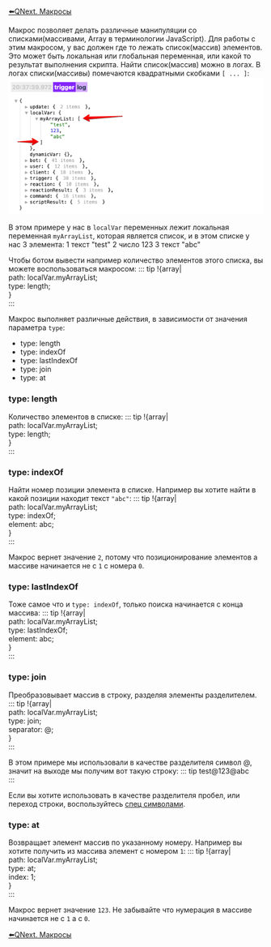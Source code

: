 
[⬅️QNext. Макросы](/docs-test/ph/QNext-Macroses-12-22)



Макрос позволяет делать различные манипуляции со списками(массивами, Array в терминологии JavaScript). Для работы с этим макросом, у вас должен где то лежать список(массив) элементов. Это может быть локальная или глобальная переменная, или какой то результат выполнения скрипта. Найти список(массив) можно в логах. В логах списки(массивы) помечаются квадратными скобками `[ ... ]`:
![](./1.png)

В этом примере у нас в `localVar` переменных лежит локальная переменная `myArrayList`, которая является список, и в этом списке у нас 3 элемента:
1 текст "test"
2 число 123
3 текст "abc"

Чтобы ботом вывести например количество элементов этого списка, вы можете воспользоваться макросом:
::: tip
!{array|<br>  path: localVar.myArrayList;<br>  type: length;<br>}<br>
:::

Макрос выполняет различные действия, в зависимости от значения параметра `type`:
* type: length
* type: indexOf
* type: lastIndexOf
* type: join
* type: at


### type: length

Количество элементов в списке:
::: tip
!{array|<br>  path: localVar.myArrayList;<br>  type: length;<br>}<br>
:::
### type: indexOf

Найти номер позиции элемента в списке. Например вы хотите найти в какой позиции находит текст `"abc"`:
::: tip
!{array|<br>  path: localVar.myArrayList;<br>  type: indexOf;<br>  element: abc;<br>}<br>
:::

Макрос вернет значение `2`, потому что позиционирование элементов а массиве начинается не с `1` с номера `0`.
### type: lastIndexOf

Тоже самое что и `type: indexOf`, только поиска начинается с конца массива:
::: tip
!{array|<br>  path: localVar.myArrayList;<br>  type: lastIndexOf;<br>  element: abc;<br>}<br>
:::


### type: join

Преобразовывает массив в строку, разделяя элементы разделителем. 
::: tip
!{array|<br>  path: localVar.myArrayList;<br>  type: join;<br>  separator: @;<br>}<br>
:::

В этом примере мы использовали в качестве разделителя символ @, значит на выходе мы получим вот такую строку:
::: tip
test@123@abc<br>
:::

Если вы хотите использовать в качестве разделителя пробел, или переход строки, воспользуйтесь [спец символами](/docs-test/ph/QNext-Macroses-12-22#%D0%A1%D0%BF%D0%B5%D1%86-%D1%81%D0%B8%D0%BC%D0%B2%D0%BE%D0%BB%D1%8B).


### type: at

Возвращает элемент массив по указанному номеру. Например вы хотите получить из массива элемент с номером `1`:
::: tip
!{array|<br>  path: localVar.myArrayList;<br>  type: at;<br>  index: 1;<br>}<br>
:::

Макрос вернет значение `123`. Не забывайте что нумерация в массиве начинается не с `1` а с `0`.







[⬅️QNext. Макросы](/docs-test/ph/QNext-Macroses-12-22)

